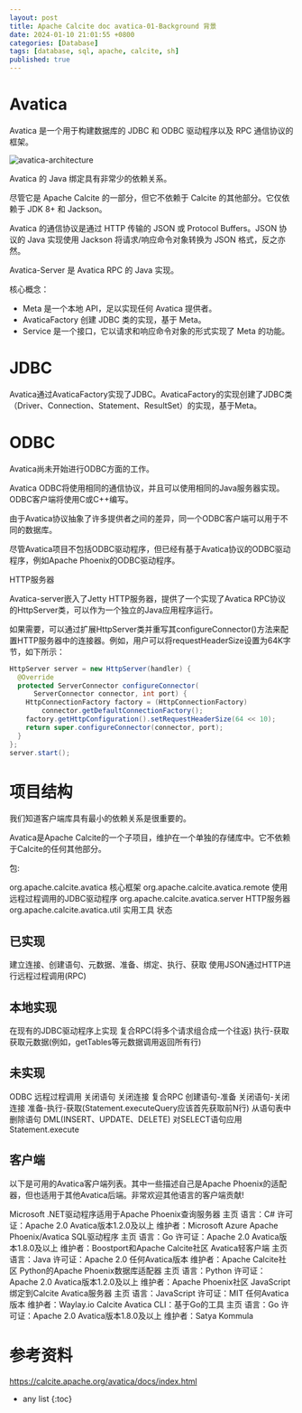 ```yaml
---
layout: post
title: Apache Calcite doc avatica-01-Background 背景
date: 2024-01-10 21:01:55 +0800
categories: [Database]
tags: [database, sql, apache, calcite, sh]
published: true
---
```


# Avatica

Avatica 是一个用于构建数据库的 JDBC 和 ODBC 驱动程序以及 RPC 通信协议的框架。

![avatica-architecture](https://raw.githubusercontent.com/julianhyde/share/main/slides/avatica-architecture.png)

Avatica 的 Java 绑定具有非常少的依赖关系。

尽管它是 Apache Calcite 的一部分，但它不依赖于 Calcite 的其他部分。它仅依赖于 JDK 8+ 和 Jackson。

Avatica 的通信协议是通过 HTTP 传输的 JSON 或 Protocol Buffers。JSON 协议的 Java 实现使用 Jackson 将请求/响应命令对象转换为 JSON 格式，反之亦然。

Avatica-Server 是 Avatica RPC 的 Java 实现。

核心概念：

- Meta 是一个本地 API，足以实现任何 Avatica 提供者。
- AvaticaFactory 创建 JDBC 类的实现，基于 Meta。
- Service 是一个接口，它以请求和响应命令对象的形式实现了 Meta 的功能。

# JDBC

Avatica通过AvaticaFactory实现了JDBC。AvaticaFactory的实现创建了JDBC类（Driver、Connection、Statement、ResultSet）的实现，基于Meta。

# ODBC

Avatica尚未开始进行ODBC方面的工作。

Avatica ODBC将使用相同的通信协议，并且可以使用相同的Java服务器实现。ODBC客户端将使用C或C++编写。

由于Avatica协议抽象了许多提供者之间的差异，同一个ODBC客户端可以用于不同的数据库。

尽管Avatica项目不包括ODBC驱动程序，但已经有基于Avatica协议的ODBC驱动程序，例如Apache Phoenix的ODBC驱动程序。

HTTP服务器

Avatica-server嵌入了Jetty HTTP服务器，提供了一个实现了Avatica RPC协议的HttpServer类，可以作为一个独立的Java应用程序运行。

如果需要，可以通过扩展HttpServer类并重写其configureConnector()方法来配置HTTP服务器中的连接器。例如，用户可以将requestHeaderSize设置为64K字节，如下所示：

```java
HttpServer server = new HttpServer(handler) {
  @Override
  protected ServerConnector configureConnector(
      ServerConnector connector, int port) {
    HttpConnectionFactory factory = (HttpConnectionFactory)
        connector.getDefaultConnectionFactory();
    factory.getHttpConfiguration().setRequestHeaderSize(64 << 10);
    return super.configureConnector(connector, port);
  }
};
server.start();
```

# 项目结构

我们知道客户端库具有最小的依赖关系是很重要的。

Avatica是Apache Calcite的一个子项目，维护在一个单独的存储库中。它不依赖于Calcite的任何其他部分。

包:

org.apache.calcite.avatica 核心框架
org.apache.calcite.avatica.remote 使用远程过程调用的JDBC驱动程序
org.apache.calcite.avatica.server HTTP服务器
org.apache.calcite.avatica.util 实用工具
状态

## 已实现

建立连接、创建语句、元数据、准备、绑定、执行、获取
使用JSON通过HTTP进行远程过程调用(RPC)

## 本地实现
在现有的JDBC驱动程序上实现
复合RPC(将多个请求组合成一个往返)
执行-获取
获取元数据(例如，getTables等元数据调用返回所有行)

## 未实现

ODBC
远程过程调用
关闭语句
关闭连接
复合RPC
创建语句-准备
关闭语句-关闭连接
准备-执行-获取(Statement.executeQuery应该首先获取前N行)
从语句表中删除语句
DML(INSERT、UPDATE、DELETE)
对SELECT语句应用Statement.execute

## 客户端

以下是可用的Avatica客户端列表。其中一些描述自己是Apache Phoenix的适配器，但也适用于其他Avatica后端。非常欢迎其他语言的客户端贡献!

Microsoft .NET驱动程序适用于Apache Phoenix查询服务器
主页
语言：C#
许可证：Apache 2.0
Avatica版本1.2.0及以上
维护者：Microsoft Azure
Apache Phoenix/Avatica SQL驱动程序
主页
语言：Go
许可证：Apache 2.0
Avatica版本1.8.0及以上
维护者：Boostport和Apache Calcite社区
Avatica轻客户端
主页
语言：Java
许可证：Apache 2.0
任何Avatica版本
维护者：Apache Calcite社区
Python的Apache Phoenix数据库适配器
主页
语言：Python
许可证：Apache 2.0
Avatica版本1.2.0及以上
维护者：Apache Phoenix社区
JavaScript绑定到Calcite Avatica服务器
主页
语言：JavaScript
许可证：MIT
任何Avatica版本
维护者：Waylay.io
Calcite Avatica CLI：基于Go的工具
主页
语言：Go
许可证：Apache 2.0
Avatica版本1.8.0及以上
维护者：Satya Kommula

# 参考资料

https://calcite.apache.org/avatica/docs/index.html

* any list
{:toc}